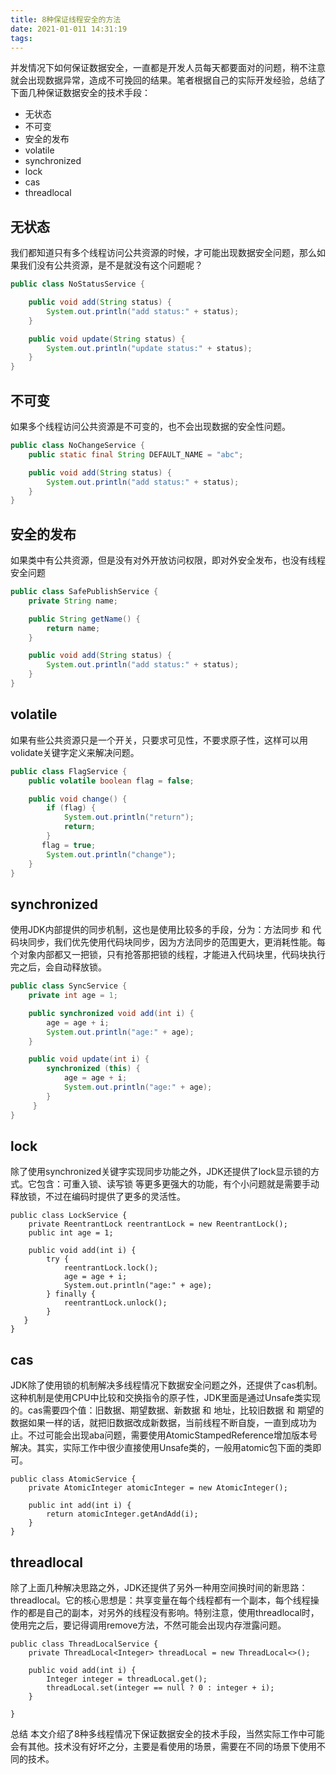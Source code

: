 ```yaml
---
title: 8种保证线程安全的方法
date: 2021-01-011 14:31:19
tags:
---
```


并发情况下如何保证数据安全，一直都是开发人员每天都要面对的问题，稍不注意就会出现数据异常，造成不可挽回的结果。笔者根据自己的实际开发经验，总结了下面几种保证数据安全的技术手段：

- 无状态
- 不可变
- 安全的发布
- volatile
- synchronized
- lock
- cas
- threadlocal
## 无状态
我们都知道只有多个线程访问公共资源的时候，才可能出现数据安全问题，那么如果我们没有公共资源，是不是就没有这个问题呢？
``` java
public class NoStatusService {

    public void add(String status) {
        System.out.println("add status:" + status);
    }

    public void update(String status) {
        System.out.println("update status:" + status);
    }
}
```
## 不可变
如果多个线程访问公共资源是不可变的，也不会出现数据的安全性问题。
```java
public class NoChangeService {
    public static final String DEFAULT_NAME = "abc";

    public void add(String status) {
        System.out.println("add status:" + status);
    }
}
```
## 安全的发布
如果类中有公共资源，但是没有对外开放访问权限，即对外安全发布，也没有线程安全问题
```java
public class SafePublishService {
    private String name;

    public String getName() {
        return name;
    }

    public void add(String status) {
        System.out.println("add status:" + status);
    }
}
```
## volatile
如果有些公共资源只是一个开关，只要求可见性，不要求原子性，这样可以用volidate关键字定义来解决问题。
```java
public class FlagService {
    public volatile boolean flag = false;

    public void change() {
        if (flag) {
            System.out.println("return");
            return;
        }       
       flag = true;
        System.out.println("change");
    }
}
```
## synchronized
使用JDK内部提供的同步机制，这也是使用比较多的手段，分为：方法同步 和 代码块同步，我们优先使用代码块同步，因为方法同步的范围更大，更消耗性能。每个对象内部都又一把锁，只有抢答那把锁的线程，才能进入代码块里，代码块执行完之后，会自动释放锁。
```java
public class SyncService {
    private int age = 1;

    public synchronized void add(int i) {
        age = age + i;        
        System.out.println("age:" + age);
    }

    public void update(int i) {
        synchronized (this) {
            age = age + i;                          
            System.out.println("age:" + age);
        }    
     }
}
```
## lock
除了使用synchronized关键字实现同步功能之外，JDK还提供了lock显示锁的方式。它包含：可重入锁、读写锁 等更多更强大的功能，有个小问题就是需要手动释放锁，不过在编码时提供了更多的灵活性。
```
public class LockService {
    private ReentrantLock reentrantLock = new ReentrantLock();
    public int age = 1;
    
    public void add(int i) {
        try {
            reentrantLock.lock();
            age = age + i;           
            System.out.println("age:" + age);
        } finally {
            reentrantLock.unlock();        
        }    
   }
}
```
## cas
JDK除了使用锁的机制解决多线程情况下数据安全问题之外，还提供了cas机制。这种机制是使用CPU中比较和交换指令的原子性，JDK里面是通过Unsafe类实现的。cas需要四个值：旧数据、期望数据、新数据 和 地址，比较旧数据 和 期望的数据如果一样的话，就把旧数据改成新数据，当前线程不断自旋，一直到成功为止。不过可能会出现aba问题，需要使用AtomicStampedReference增加版本号解决。其实，实际工作中很少直接使用Unsafe类的，一般用atomic包下面的类即可。
```
public class AtomicService {
    private AtomicInteger atomicInteger = new AtomicInteger();
    
    public int add(int i) {
        return atomicInteger.getAndAdd(i);
    }
}
```
## threadlocal
除了上面几种解决思路之外，JDK还提供了另外一种用空间换时间的新思路：threadlocal。它的核心思想是：共享变量在每个线程都有一个副本，每个线程操作的都是自己的副本，对另外的线程没有影响。特别注意，使用threadlocal时，使用完之后，要记得调用remove方法，不然可能会出现内存泄露问题。
```
public class ThreadLocalService {
    private ThreadLocal<Integer> threadLocal = new ThreadLocal<>();

    public void add(int i) {
        Integer integer = threadLocal.get();
        threadLocal.set(integer == null ? 0 : integer + i);
    }

}
```
总结
本文介绍了8种多线程情况下保证数据安全的技术手段，当然实际工作中可能会有其他。技术没有好坏之分，主要是看使用的场景，需要在不同的场景下使用不同的技术。